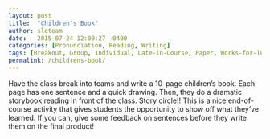 ```yaml
---
layout: post
title:  "Children's Book"
author: sleteam
date:   2015-07-24 12:00:27 -0400
categories: [Pronunciation, Reading, Writing]
tags: [Breakout, Group, Individual, Late-in-Course, Paper, Works-for-Tutoring]
permalink: /childrens-book/
---
```

Have the class break into teams and write a 10-page children’s book. Each page has one sentence and a quick drawing. Then, they do a dramatic storybook reading in front of the class. Story circle!! This is a nice end-of-course activity that gives students the opportunity to show off what they’ve learned. If you can, give some feedback on sentences before they write them on the final product!